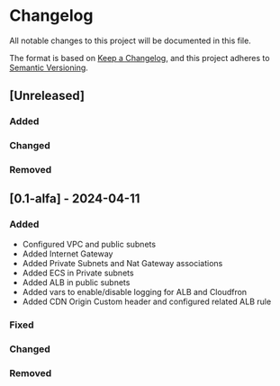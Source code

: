 # Changelog

All notable changes to this project will be documented in this file.

The format is based on [Keep a Changelog](https://keepachangelog.com/en/1.1.0/),
and this project adheres to [Semantic Versioning](https://semver.org/spec/v2.0.0.html).

## [Unreleased]

### Added

### Changed

### Removed

## [0.1-alfa] - 2024-04-11

### Added

- Configured VPC and public subnets
- Added Internet Gateway 
- Added Private Subnets and Nat Gateway associations
- Added ECS in Private subnets
- Added ALB in public subnets
- Added vars to enable/disable logging for ALB and Cloudfron
- Added CDN Origin Custom header and configured related ALB rule

### Fixed


### Changed


### Removed

[v0.1-alfa]: https://github.com/olivierlacan/keep-a-changelog/q